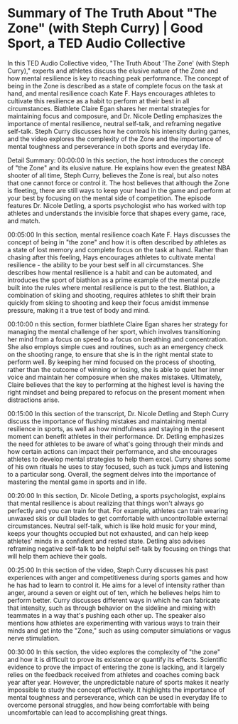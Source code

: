 # Summary of The Truth About "The Zone" (with Steph Curry) | Good Sport, a TED Audio Collective

In this TED Audio Collective video, "The Truth About 'The Zone' (with Steph Curry)," experts and athletes discuss the elusive nature of the Zone and how mental resilience is key to reaching peak performance. The concept of being in the Zone is described as a state of complete focus on the task at hand, and mental resilience coach Kate F. Hays encourages athletes to cultivate this resilience as a habit to perform at their best in all circumstances. Biathlete Claire Egan shares her mental strategies for maintaining focus and composure, and Dr. Nicole Detling emphasizes the importance of mental resilience, neutral self-talk, and reframing negative self-talk. Steph Curry discusses how he controls his intensity during games, and the video explores the complexity of the Zone and the importance of mental toughness and perseverance in both sports and everyday life.

Detail Summary: 
00:00:00
In this section, the host introduces the concept of "the Zone" and its elusive nature. He explains how even the greatest NBA shooter of all time, Steph Curry, believes the Zone is real, but also notes that one cannot force or control it. The host believes that although the Zone is fleeting, there are still ways to keep your head in the game and perform at your best by focusing on the mental side of competition. The episode features Dr. Nicole Detling, a sports psychologist who has worked with top athletes and understands the invisible force that shapes every game, race, and match.

00:05:00
In this section, mental resilience coach Kate F. Hays discusses the concept of being in "the zone" and how it is often described by athletes as a state of lost memory and complete focus on the task at hand. Rather than chasing after this feeling, Hays encourages athletes to cultivate mental resilience - the ability to be your best self in all circumstances. She describes how mental resilience is a habit and can be automated, and introduces the sport of biathlon as a prime example of the mental puzzle built into the rules where mental resilience is put to the test. Biathlon, a combination of skiing and shooting, requires athletes to shift their brain quickly from skiing to shooting and keep their focus amidst immense pressure, making it a true test of body and mind.

00:10:00
n this section, former biathlete Claire Egan shares her strategy for managing the mental challenge of her sport, which involves transitioning her mind from a focus on speed to a focus on breathing and concentration. She also employs simple cues and routines, such as an emergency check on the shooting range, to ensure that she is in the right mental state to perform well. By keeping her mind focused on the process of shooting, rather than the outcome of winning or losing, she is able to quiet her inner voice and maintain her composure when she makes mistakes. Ultimately, Claire believes that the key to performing at the highest level is having the right mindset and being prepared to refocus on the present moment when distractions arise.

00:15:00
In this section of the transcript, Dr. Nicole Detling and Steph Curry discuss the importance of flushing mistakes and maintaining mental resilience in sports, as well as how mindfulness and staying in the present moment can benefit athletes in their performance. Dr. Detling emphasizes the need for athletes to be aware of what's going through their minds and how certain actions can impact their performance, and she encourages athletes to develop mental strategies to help them excel. Curry shares some of his own rituals he uses to stay focused, such as tuck jumps and listening to a particular song. Overall, the segment delves into the importance of mastering the mental game in sports and in life.

00:20:00
In this section, Dr. Nicole Detling, a sports psychologist, explains that mental resilience is about realizing that things won't always go perfectly and you can train for that. For example, athletes can train wearing unwaxed skis or dull blades to get comfortable with uncontrollable external circumstances. Neutral self-talk, which is like hold music for your mind, keeps your thoughts occupied but not exhausted, and can help keep athletes' minds in a confident and rested state. Detling also advises reframing negative self-talk to be helpful self-talk by focusing on things that will help them achieve their goals.

00:25:00
In this section of the video, Steph Curry discusses his past experiences with anger and competitiveness during sports games and how he has had to learn to control it. He aims for a level of intensity rather than anger, around a seven or eight out of ten, which he believes helps him to perform better. Curry discusses different ways in which he can fabricate that intensity, such as through behavior on the sideline and mixing with teammates in a way that's pushing each other up. The speaker also mentions how athletes are experimenting with various ways to train their minds and get into the "Zone," such as using computer simulations or vagus nerve stimulation.

00:30:00
In this section, the video explores the complexity of "the zone" and how it is difficult to prove its existence or quantify its effects. Scientific evidence to prove the impact of entering the zone is lacking, and it largely relies on the feedback received from athletes and coaches coming back year after year. However, the unpredictable nature of sports makes it nearly impossible to study the concept effectively. It highlights the importance of mental toughness and perseverance, which can be used in everyday life to overcome personal struggles, and how being comfortable with being uncomfortable can lead to accomplishing great things.

